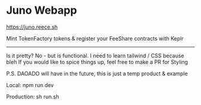 # Juno Webapp

<https://juno.reece.sh>

Mint TokenFactory tokens & register your FeeShare contracts with Keplr

---

Is it pretty? No - but is functional. I need to learn tailwind / CSS because bleh
If you would like to spice things up, feel free to make a PR for Styling

P.S. DAOADO will have in the future, this is just a temp product & example

Local: npm run dev

Production: sh run.sh

